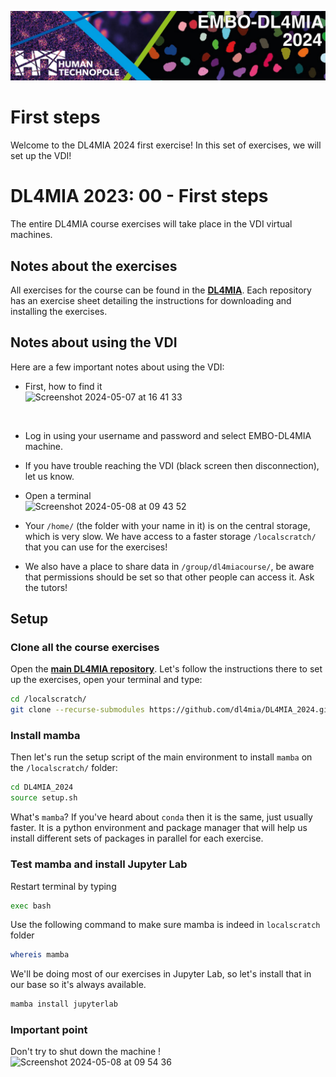 ![Banner](https://raw.githubusercontent.com/dl4mia/.github/2024/img/DL4MIA_banner_2024.png)



# First steps


Welcome to the DL4MIA 2024 first exercise! In this set of exercises, we will set up the VDI!

# DL4MIA 2023: 00 - First steps


The entire DL4MIA course exercises will take place in the VDI virtual machines. 

## Notes about the exercises

All exercises for the course can be found in the [**DL4MIA**](https://github.com/dl4mia/DL4MIA_2024/tree/main). Each repository has an exercise sheet detailing the instructions for downloading and installing the exercises.

## Notes about using the VDI

Here are a few important notes about using the VDI:<br />
- First, how to find it <br />
![Screenshot 2024-05-07 at 16 41 33](https://github.com/dl4mia/00_first_steps/assets/16350783/01a9a844-14db-465a-b227-6f400982c01a)
<br />

- Log in using your username and password and select EMBO-DL4MIA machine.
- If you have trouble reaching the VDI (black screen then disconnection), let us know.
- Open a terminal <br />
<img width="316" alt="Screenshot 2024-05-08 at 09 43 52" src="https://github.com/dl4mia/00_first_steps/assets/16350783/93aca7ee-6110-4404-bc67-3f2db904c94d"> <br />

- Your `/home/` (the folder with your name in it) is on the central storage, which is very slow. We have access to a faster storage `/localscratch/` that you can use for the exercises!
- We also have a place to share data in `/group/dl4miacourse/`, be aware that permissions should be set so that other people can access it. Ask the tutors!

## Setup


### Clone all the course exercises

Open the [**main DL4MIA repository**](https://github.com/dl4mia/DL4MIA_2024/tree/main). Let's follow the instructions there to set up the exercises,
open your terminal and type:

```bash
cd /localscratch/
git clone --recurse-submodules https://github.com/dl4mia/DL4MIA_2024.git
```

### Install mamba

Then let's run the setup script of the main environment to install `mamba` on the `/localscratch/` folder:

```bash
cd DL4MIA_2024
source setup.sh
```

What's `mamba`? If you've heard about `conda` then it is the same, just usually faster. It is a python environment and package manager that will help us install different sets of packages in parallel for each exercise.

### Test mamba and install Jupyter Lab

Restart terminal by typing 
```bash
exec bash
```
Use the following command to make sure mamba is indeed in `localscratch` folder 
```bash
whereis mamba
```

We'll be doing most of our exercises in Jupyter Lab, so let's install that in our base so it's always available. 

```bash
mamba install jupyterlab
```

### Important point
Don't try to shut down the machine ! <br />
<img width="312" alt="Screenshot 2024-05-08 at 09 54 36" src="https://github.com/dl4mia/00_first_steps/assets/16350783/fcf7af09-f645-4bbe-a904-fa88e85f92cc">


